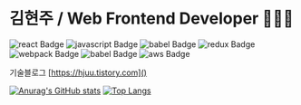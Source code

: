# 김현주 / Web Frontend Developer 👩🏻‍💻
<a><img src="https://img.shields.io/badge/React-61DAFB?style=flat-square&logo=React&logoColor=white" alt="react Badge" /></a>
<a><img src="https://img.shields.io/badge/Javascript-F7DF1E.svg?&style=flat-square&logo=Javascript&logoColor=white" alt="javascript Badge" /></a>
<a><img src="https://img.shields.io/badge/Styled components-DB7093?style=flat-square&logo=Styled components&logoColor=white" alt="babel Badge" /></a>
<a><img src="https://img.shields.io/badge/Redux-764ABC?style=flat-square&logo=Redux&logoColor=white" alt="redux Badge" /></a>
<a><img src="https://img.shields.io/badge/Webpack-8DD6F9?style=flat-square&logo=Webpack&logoColor=white" alt="webpack Badge" /></a>
<a><img src="https://img.shields.io/badge/Babel-F9DC3E?style=flat-square&logo=Babel&logoColor=white" alt="babel Badge" /></a>
<a><img src="https://img.shields.io/badge/AWS-232F3E?style=flat-square&logo=Amazon aws&logoColor=white" alt="aws Badge" /></a>

기술블로그 [https://hjuu.tistory.com]()

[![Anurag's GitHub stats](https://github-readme-stats.vercel.app/api?username=HyuuunjuKim)](https://github.com/anuraghazra/github-readme-stats) 
[![Top Langs](https://github-readme-stats.vercel.app/api/top-langs/?username=HyuuunjuKim&layout=compact)](https://github.com/anuraghazra/github-readme-stats)
